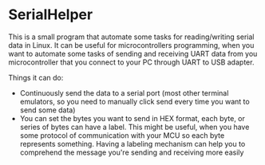 # SerialHelper
This is a small program that automate some tasks for reading/writing serial data in Linux.
It can be useful for microcontrollers programming, when you want to automate some tasks of sending and receiving UART data
from you microcontroller that you connect to your PC through UART to USB adapter. 

Things it can do:
- Continuously send the data to a serial port (most other terminal emulators, so you need to manually click send every time you want to send some data)
- You can set the bytes you want to send in HEX format, each byte, or series of bytes can have a label. 
This might be useful, when you have some protocol of communication with your MCU so each byte represents something.
Having a labeling mechanism can help you to comprehend the message you're sending and receiving more easily
